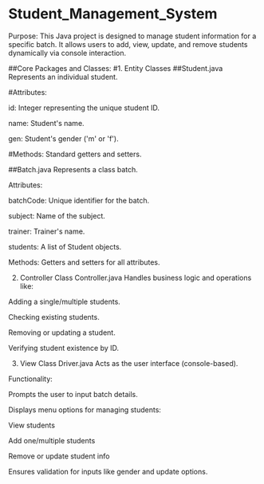 # Student_Management_System
Purpose:
This Java project is designed to manage student information for a specific batch. It allows users to add, view, update, and remove students dynamically via console interaction.

##Core Packages and Classes:
#1. Entity Classes
##Student.java
Represents an individual student.

#Attributes:

id: Integer representing the unique student ID.

name: Student's name.

gen: Student's gender ('m' or 'f').

#Methods: Standard getters and setters.

##Batch.java
Represents a class batch.

Attributes:

batchCode: Unique identifier for the batch.

subject: Name of the subject.

trainer: Trainer's name.

students: A list of Student objects.

Methods: Getters and setters for all attributes.

2. Controller Class
Controller.java
Handles business logic and operations like:

Adding a single/multiple students.

Checking existing students.

Removing or updating a student.

Verifying student existence by ID.

3. View Class
Driver.java
Acts as the user interface (console-based).

Functionality:

Prompts the user to input batch details.

Displays menu options for managing students:

View students

Add one/multiple students

Remove or update student info

Ensures validation for inputs like gender and update options.


